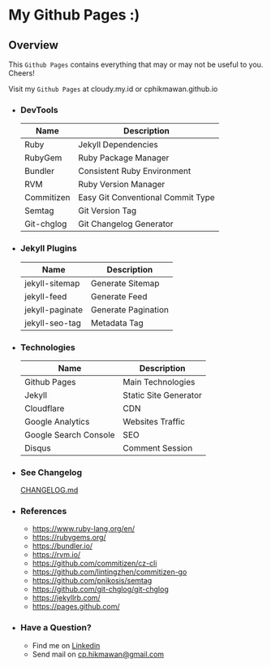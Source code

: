 # My Github Pages :)

## Overview

This `Github Pages` contains everything that may or may not be useful to you. Cheers!

Visit my `Github Pages` at cloudy.my.id or cphikmawan.github.io

- ### DevTools
  
  | Name       | Description                       |
  | ---------- | --------------------------------- |
  | Ruby       | Jekyll Dependencies               |
  | RubyGem    | Ruby Package Manager              |
  | Bundler    | Consistent Ruby Environment       |
  | RVM        | Ruby Version Manager              |
  | Commitizen | Easy Git Conventional Commit Type |
  | Semtag     | Git Version Tag                   |
  | Git-chglog | Git Changelog Generator           |

- ### Jekyll Plugins
  
  | Name            | Description         |
  | --------------- | ------------------- |
  | jekyll-sitemap  | Generate Sitemap    |
  | jekyll-feed     | Generate Feed       |
  | jekyll-paginate | Generate Pagination |
  | jekyll-seo-tag  | Metadata Tag        |

- ### Technologies
  
  | Name                  | Description           |
  | --------------------- | --------------------- |
  | Github Pages          | Main Technologies     |
  | Jekyll                | Static Site Generator |
  | Cloudflare            | CDN                   |
  | Google Analytics      | Websites Traffic      |
  | Google Search Console | SEO                   |
  | Disqus                | Comment Session       |

- ### See Changelog
  
  [CHANGELOG.md](CHANGELOG.md)

- ### References
  
  - https://www.ruby-lang.org/en/
  - https://rubygems.org/
  - https://bundler.io/
  - https://rvm.io/
  - https://github.com/commitizen/cz-cli
  - https://github.com/lintingzhen/commitizen-go
  - https://github.com/pnikosis/semtag
  - https://github.com/git-chglog/git-chglog
  - https://jekyllrb.com/
  - https://pages.github.com/

- ### Have a Question?
  
  - Find me on [Linkedin](https://www.linkedin.com/in/cphikmawan/)
  - Send mail on cp.hikmawan@gmail.com
